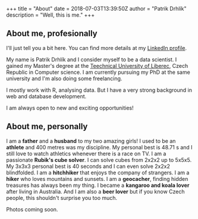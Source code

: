 +++
title = "About"
date = 2018-07-03T13:39:50Z
author = "Patrik Drhlík"
description = "Well, this is me."
+++

## About me, profesionally

I'll just tell you a bit here. You can find more details at my [LinkedIn profile](https://www.linkedin.com/in/patrik-drhlik/).

My name is Patrik Drhlík and I consider myself to be a data scientist. I gained my Master's degree at the [Teechnical University of Liberec](https://www.tul.cz/en/), Czech Republic in Computer science. I am currently pursuing my PhD at the same university and I'm also doing some freelancing.

I mostly work with R, analysing data. But I have a very strong background in web and database development.

I am always open to new and exciting opportunities!

## About me, personally

I am a **father** and a **husband** to my two amazing girls! I used to be an **athlete** and 400 metres was my discipline. My personal best is 48.71 s and I still love to watch athletics whenever there is a race on TV. I am a passionate **Rubik's cube solver**. I can solve cubes from 2x2x2 up to 5x5x5. My 3x3x3 personal best is 40 seconds and I can even solve 2x2x2 blindfolded. I am a **hitchhiker** that enjoys the company of strangers. I am a **hiker** who loves mountains and sunsets. I am a **geocacher**, finding hidden treasures has always been my thing. I became a **kangaroo and koala lover** after living in Australia. And I am also a **beer lover** but if you know Czech people, this shouldn't surprise you too much.

Photos coming soon.
